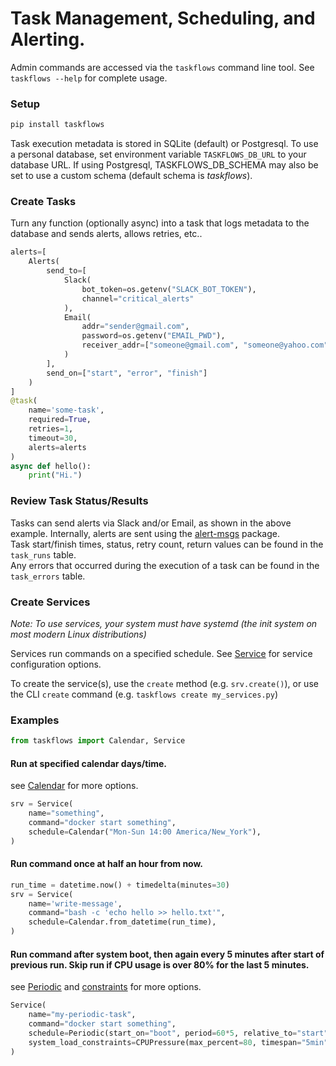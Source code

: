 
# Task Management, Scheduling, and Alerting.

Admin commands are accessed via the `taskflows` command line tool. See `taskflows --help` for complete usage.  

### Setup
```bash
pip install taskflows
``` 

Task execution metadata is stored in SQLite (default) or Postgresql. To use a personal database, set environment variable `TASKFLOWS_DB_URL` to your database URL. If using Postgresql, TASKFLOWS_DB_SCHEMA may also be set to use a custom schema (default schema is *taskflows*).   

### Create Tasks
Turn any function (optionally async) into a task that logs metadata to the database and sends alerts, allows retries, etc..
```python
alerts=[
    Alerts(
        send_to=[   
            Slack(
                bot_token=os.getenv("SLACK_BOT_TOKEN"),
                channel="critical_alerts"
            ),
            Email(
                addr="sender@gmail.com", 
                password=os.getenv("EMAIL_PWD"),
                receiver_addr=["someone@gmail.com", "someone@yahoo.com"]
            )
        ],
        send_on=["start", "error", "finish"]
    )
]
@task(
    name='some-task',
    required=True,
    retries=1,
    timeout=30,
    alerts=alerts
)
async def hello():
    print("Hi.")
```

### Review Task Status/Results
Tasks can send alerts via Slack and/or Email, as shown in the above example. Internally, alerts are sent using the [alert-msgs](https://github.com/djkelleher/alert-msgs) package.   
Task start/finish times, status, retry count, return values can be found in the `task_runs` table.   
Any errors that occurred during the execution of a task can be found in the `task_errors` table.   

### Create Services
*Note: To use services, your system must have systemd (the init system on most modern Linux distributions)*    

Services run commands on a specified schedule. See [Service](taskflows/service/service.py#35) for service configuration options.    

To create the service(s), use the `create` method (e.g. `srv.create()`), or use the CLI `create` command (e.g. `taskflows create my_services.py`)   

### Examples
```python
from taskflows import Calendar, Service
```
#### Run at specified calendar days/time.
see [Calendar](taskflows/service/schedule.py#14) for more options.
```python
srv = Service(
    name="something",
    command="docker start something",
    schedule=Calendar("Mon-Sun 14:00 America/New_York"),
)
```
#### Run command once at half an hour from now.
```python
run_time = datetime.now() + timedelta(minutes=30)
srv = Service(
    name='write-message',
    command="bash -c 'echo hello >> hello.txt'",
    schedule=Calendar.from_datetime(run_time),
)
```
#### Run command after system boot, then again every 5 minutes after start of previous run. Skip run if CPU usage is over 80% for the last 5 minutes.
see [Periodic](taskflows/service/schedule.py#34) and [constraints](taskflows/service/constraints.py) for more options.
```python
Service(
    name="my-periodic-task",
    command="docker start something",
    schedule=Periodic(start_on="boot", period=60*5, relative_to="start"),
    system_load_constraints=CPUPressure(max_percent=80, timespan="5min", silent=True)
)
```
